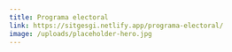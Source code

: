 ```yaml
---
title: Programa electoral
link: https://sitgesgi.netlify.app/programa-electoral/
image: /uploads/placeholder-hero.jpg
---
```

